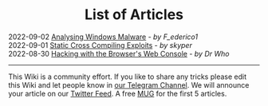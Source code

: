 <h1 align="center">
List of Articles
</h1>

2022-09-02 [Analysing Windows Malware](Analysing-Windows-Malware) - _by F_ederico1_  
2022-09-01 [Static Cross Compiling Exploits](Statically-Cross-Compiling-Expoits) - _by skyper_  
2022-08-30 [Hacking with the Browser's Web Console](Web-Console) - _by Dr Who_  

***

This Wiki is a community effort. If you like to share any tricks please edit this Wiki and let people know in [our Telegram Channel](https://t.me/thcorg). We will announce your article on our [Twitter Feed](https://twitter.com/hackerschoice). A free [MUG](https://phrack.myspreadshop.co.uk/all) for the first 5 articles. 
